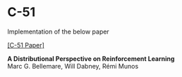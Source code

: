 # C-51

Implementation of the below paper 

[[C-51 Paper]](https://arxiv.org/abs/1707.06887)

**A Distributional Perspective on Reinforcement Learning**<br/>
Marc G. Bellemare, Will Dabney, Rémi Munos

